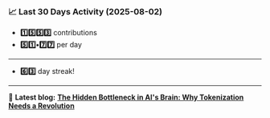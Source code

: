 <!--START_STATS-->
### 📈 Last 30 Days Activity (2025-08-02)  
- **1️⃣5️⃣5️⃣3️⃣** contributions  
- **5️⃣1️⃣•7️⃣7️⃣** per day
---
- **6️⃣3️⃣** day streak!
---
📝 **Latest blog:** [**The Hidden Bottleneck in AI's Brain: Why Tokenization Needs a Revolution**](https://andriak.com/blog/tokenization-revolution)
<!--END_STATS-->
